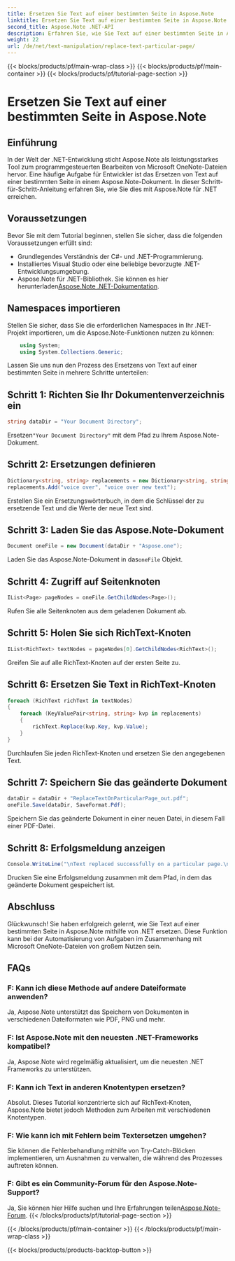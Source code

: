 ```yaml
---
title: Ersetzen Sie Text auf einer bestimmten Seite in Aspose.Note
linktitle: Ersetzen Sie Text auf einer bestimmten Seite in Aspose.Note
second_title: Aspose.Note .NET-API
description: Erfahren Sie, wie Sie Text auf einer bestimmten Seite in Aspose.Note mithilfe von .NET ersetzen. Befolgen Sie unsere Schritt-für-Schritt-Anleitung für eine effiziente Textbearbeitung.
weight: 22
url: /de/net/text-manipulation/replace-text-particular-page/
---
```


{{< blocks/products/pf/main-wrap-class >}}
{{< blocks/products/pf/main-container >}}
{{< blocks/products/pf/tutorial-page-section >}}

# Ersetzen Sie Text auf einer bestimmten Seite in Aspose.Note

## Einführung
In der Welt der .NET-Entwicklung sticht Aspose.Note als leistungsstarkes Tool zum programmgesteuerten Bearbeiten von Microsoft OneNote-Dateien hervor. Eine häufige Aufgabe für Entwickler ist das Ersetzen von Text auf einer bestimmten Seite in einem Aspose.Note-Dokument. In dieser Schritt-für-Schritt-Anleitung erfahren Sie, wie Sie dies mit Aspose.Note für .NET erreichen.
## Voraussetzungen
Bevor Sie mit dem Tutorial beginnen, stellen Sie sicher, dass die folgenden Voraussetzungen erfüllt sind:
- Grundlegendes Verständnis der C#- und .NET-Programmierung.
- Installiertes Visual Studio oder eine beliebige bevorzugte .NET-Entwicklungsumgebung.
-  Aspose.Note für .NET-Bibliothek. Sie können es hier herunterladen[Aspose.Note .NET-Dokumentation](https://reference.aspose.com/note/net/).
## Namespaces importieren
Stellen Sie sicher, dass Sie die erforderlichen Namespaces in Ihr .NET-Projekt importieren, um die Aspose.Note-Funktionen nutzen zu können:
```csharp
    using System;
    using System.Collections.Generic;
```
Lassen Sie uns nun den Prozess des Ersetzens von Text auf einer bestimmten Seite in mehrere Schritte unterteilen:
## Schritt 1: Richten Sie Ihr Dokumentenverzeichnis ein
```csharp
string dataDir = "Your Document Directory";
```
 Ersetzen`"Your Document Directory"` mit dem Pfad zu Ihrem Aspose.Note-Dokument.
## Schritt 2: Ersetzungen definieren
```csharp
Dictionary<string, string> replacements = new Dictionary<string, string>();
replacements.Add("voice over", "voice over new text");
```
Erstellen Sie ein Ersetzungswörterbuch, in dem die Schlüssel der zu ersetzende Text und die Werte der neue Text sind.
## Schritt 3: Laden Sie das Aspose.Note-Dokument
```csharp
Document oneFile = new Document(dataDir + "Aspose.one");
```
 Laden Sie das Aspose.Note-Dokument in das`oneFile` Objekt.
## Schritt 4: Zugriff auf Seitenknoten
```csharp
IList<Page> pageNodes = oneFile.GetChildNodes<Page>();
```
Rufen Sie alle Seitenknoten aus dem geladenen Dokument ab.
## Schritt 5: Holen Sie sich RichText-Knoten
```csharp
IList<RichText> textNodes = pageNodes[0].GetChildNodes<RichText>();
```
Greifen Sie auf alle RichText-Knoten auf der ersten Seite zu.
## Schritt 6: Ersetzen Sie Text in RichText-Knoten
```csharp
foreach (RichText richText in textNodes)
{
    foreach (KeyValuePair<string, string> kvp in replacements)
    {
        richText.Replace(kvp.Key, kvp.Value);
    }
}
```
Durchlaufen Sie jeden RichText-Knoten und ersetzen Sie den angegebenen Text.
## Schritt 7: Speichern Sie das geänderte Dokument
```csharp
dataDir = dataDir + "ReplaceTextOnParticularPage_out.pdf";
oneFile.Save(dataDir, SaveFormat.Pdf);
```
Speichern Sie das geänderte Dokument in einer neuen Datei, in diesem Fall einer PDF-Datei.
## Schritt 8: Erfolgsmeldung anzeigen
```csharp
Console.WriteLine("\nText replaced successfully on a particular page.\nFile saved at " + dataDir);
```
Drucken Sie eine Erfolgsmeldung zusammen mit dem Pfad, in dem das geänderte Dokument gespeichert ist.
## Abschluss
Glückwunsch! Sie haben erfolgreich gelernt, wie Sie Text auf einer bestimmten Seite in Aspose.Note mithilfe von .NET ersetzen. Diese Funktion kann bei der Automatisierung von Aufgaben im Zusammenhang mit Microsoft OneNote-Dateien von großem Nutzen sein.
## FAQs
### F: Kann ich diese Methode auf andere Dateiformate anwenden?
Ja, Aspose.Note unterstützt das Speichern von Dokumenten in verschiedenen Dateiformaten wie PDF, PNG und mehr.
### F: Ist Aspose.Note mit den neuesten .NET-Frameworks kompatibel?
Ja, Aspose.Note wird regelmäßig aktualisiert, um die neuesten .NET Frameworks zu unterstützen.
### F: Kann ich Text in anderen Knotentypen ersetzen?
Absolut. Dieses Tutorial konzentrierte sich auf RichText-Knoten, Aspose.Note bietet jedoch Methoden zum Arbeiten mit verschiedenen Knotentypen.
### F: Wie kann ich mit Fehlern beim Textersetzen umgehen?
Sie können die Fehlerbehandlung mithilfe von Try-Catch-Blöcken implementieren, um Ausnahmen zu verwalten, die während des Prozesses auftreten können.
### F: Gibt es ein Community-Forum für den Aspose.Note-Support?
 Ja, Sie können hier Hilfe suchen und Ihre Erfahrungen teilen[Aspose.Note-Forum](https://forum.aspose.com/c/note/28).
{{< /blocks/products/pf/tutorial-page-section >}}

{{< /blocks/products/pf/main-container >}}
{{< /blocks/products/pf/main-wrap-class >}}

{{< blocks/products/products-backtop-button >}}
